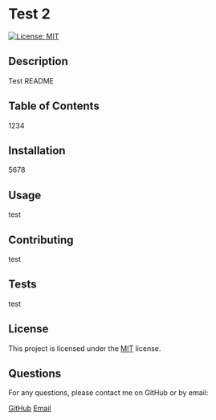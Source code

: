 # Test 2

[![License: MIT](https://img.shields.io/badge/License-MIT-yellow.svg)](https://opensource.org/licenses/MIT)

## Description

Test README

## Table of Contents

1234

## Installation

5678

## Usage

test

## Contributing

test

## Tests

test

## License

This project is licensed under the [MIT](https://opensource.org/licenses/MIT) license.

## Questions
For any questions, please contact me on GitHub or by email:

[GitHub](https://github.com/lexigeller)
[Email](lexi@testemail.com)
